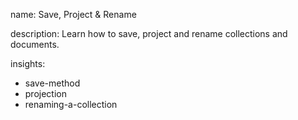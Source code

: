 name: Save, Project & Rename

description: Learn how to save, project and rename collections and documents.

insights:
  - save-method
  - projection
  - renaming-a-collection
